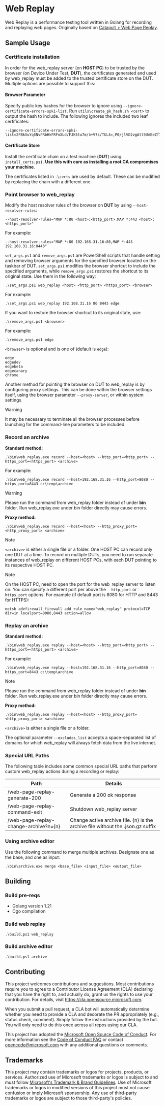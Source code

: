 # Web Replay
Web Replay is a performance testing tool written in Golang for
recording and replaying web pages. Originally based on [Catapult > Web Page Replay](https://chromium.googlesource.com/catapult).

## Sample Usage

### Certificate installation

In order for the web_replay server (on **HOST PC**) to be trusted by the browser (on Device Under Test, **DUT**), the certificates generated
and used by web_replay must be added to the trusted certificate store on the DUT. Multiple options are possible to support this:

#### Browser Parameter

Specify public key hashes for the browser to ignore using `--ignore-certificate-errors-spki-list`.
Run `utils\create_pk_hash.sh <cert>` to output the hash to include. The following ignores the included
two leaf certificates:

```
--ignore-certificate-errors-spki-list=2FBkVuYq8NvFRbHkFRFnXLd/FJK5tu7m/b+V7s/TUL4=,P0/jlVD2vgAtt9UmEeZf7IrHAva3Fs8N+4V9glmvwkc=
```

#### Certificate Store

Install the certificate chain on a test machine (**DUT**) using `install_certs.ps1`. **Use this with care as installing a root CA compromises your machine**.

The certificates listed in `.\certs` are used by default. These can be modified by replacing the
chain with a different one.

### Point browser to web_replay

Modify the host resolver rules of the browser on **DUT** by using `--host-resolver-rules`:
```
--host-resolver-rules="MAP *:80 <host>:<http_port>,MAP *:443 <host>:<https_port>"
```

For example:
```
--host-resolver-rules="MAP *:80 192.168.31.16:80,MAP *:443 192.168.31.16:8443"
```

`set_args.ps1` and `remove_args.ps1` are PowerShell scripts that handle setting and removing browser arguments for the specified browser located on the taskbar of DUT. 
`set_args.ps1` modifies the browser shortcut to include the specified arguments, while `remove_args.ps1` restores the shortcut to its original state. Use them in the following way:
```
.\set_args.ps1 web_replay <host> <http_port> <https_port> <browser>
```
For example:
```
.\set_args.ps1 web_replay 192.168.31.16 80 8443 edge
```

If you want to restore the browser shortcut to its original state, use:
```
.\remove_args.ps1 <browser>
```
For example:
```
.\remove_args.ps1 edge
```

`<browser>` is optional and is one of (default is `edge`):

```
edge
edgedev
edgebeta
edgecanary
chrome
```

Another method for pointing the browser on DUT to web_replay is by configuring proxy settings. This can
be done within the browser settings itself, using the browser parameter `--proxy-server`, or within
system settings.

> [!WARNING]
> It may be necessary to terminate all the browser processes before launching for the
> command-line parameters to be included.

### Record an archive

**Standard method:**

```
.\bin\web_replay.exe record --host=<host> --http_port=<http_port> --https_port=<https_port> <archive>
```
For example:
```
.\bin\web_replay.exe record --host=192.168.31.16 --http_port=8080 --https_port=8443 c:\temp\archive
```
> [!WARNING]
> Please run the command from web_replay folder instead of under **bin** folder. Run web_replay.exe under bin folder directly may cause errors.

**Proxy method:**

```
.\bin\web_replay.exe record --host=<host> --http_proxy_port=<http_proxy_port> <archive>
```

> [!NOTE]
> `<archive>` is either a single file or a folder.
> One HOST PC can record only one DUT at a time. To record on multiple DUTs, you need to run separate instances of web_replay on different HOST PCs, with each DUT pointing to its respective HOST PC.

> [!NOTE]
> On the HOST PC, need to open the port for the web_replay server to listen on. You can specify a different port per above the `--http_port` or `--https_port` options.
> For example (if default port is 8080 for HTTP and 8443 for HTTPS):
> ```
> netsh advfirewall firewall add rule name="web_replay" protocol=TCP dir=in localport=8080,8443 action=allow
> ```

### Replay an archive

**Standard method:**

```
.\bin\web_replay.exe replay --host=<host> --http_port=<http_port> --https_port=<https_port> <archive>
```
For example:
```
.\bin\web_replay.exe replay --host=192.168.31.16 --http_port=8080 --https_port=8443 c:\temp\archive
```
> [!NOTE]
> Please run the command from web_replay folder instead of under **bin** folder. Run web_replay.exe under bin folder directly may cause errors.


**Proxy method:**

```
.\bin\web_replay.exe replay --host=<host> --http_proxy_port=<http_proxy_port> <archive>
```

`<archive>` is either a single file or a folder.

The optional parameter `--excludes_list` accepts a space-separated list of domains for
which web_replay will always fetch data from the live internet.

### Special URL Paths

The following table includes some common special URL paths that perform custom web_replay actions
during a recording or replay:

| Path                                  | Details                                                                         |
| ------------------------------------- | ------------------------------------------------------------------------------- |
| /web-page-replay-generate-200         | Generate a 200 ok response                                                      |
| /web-page-replay-command-exit         | Shutdown web_replay server                                                      |
| /web-page-replay-change-archive?n={n} | Change active archive file. {n} is the archive file without the .json.gz suffix |

### Using archive editor

Use the following command to merge multiple archives. Designate
one as the base, and one as input:

```
.\bin\archive.exe merge <base_file> <input_file> <output_file>
```

## Building

### Build pre-reqs

- Golang version 1.21
- Cgo compilation

### Build web replay

```
.\build.ps1 web_replay
```

### Build archive editor

```
.\build.ps1 archive
```

## Contributing

This project welcomes contributions and suggestions.  Most contributions require you to agree to a
Contributor License Agreement (CLA) declaring that you have the right to, and actually do, grant us
the rights to use your contribution. For details, visit https://cla.opensource.microsoft.com.

When you submit a pull request, a CLA bot will automatically determine whether you need to provide
a CLA and decorate the PR appropriately (e.g., status check, comment). Simply follow the instructions
provided by the bot. You will only need to do this once across all repos using our CLA.

This project has adopted the [Microsoft Open Source Code of Conduct](https://opensource.microsoft.com/codeofconduct/).
For more information see the [Code of Conduct FAQ](https://opensource.microsoft.com/codeofconduct/faq/) or
contact [opencode@microsoft.com](mailto:opencode@microsoft.com) with any additional questions or comments.

## Trademarks

This project may contain trademarks or logos for projects, products, or services. Authorized use of Microsoft
trademarks or logos is subject to and must follow [Microsoft's Trademark & Brand Guidelines](https://www.microsoft.com/en-us/legal/intellectualproperty/trademarks/usage/general).
Use of Microsoft trademarks or logos in modified versions of this project must not cause confusion or imply Microsoft sponsorship.
Any use of third-party trademarks or logos are subject to those third-party's policies.
